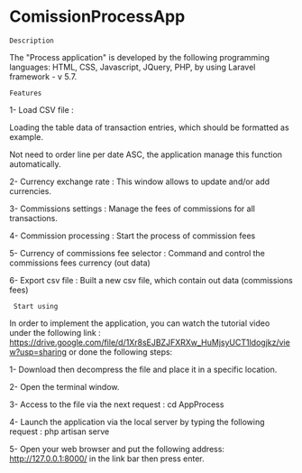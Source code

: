 # ComissionProcessApp

    Description
The "Process application" is developed by the following programming languages: HTML, CSS, Javascript, JQuery, PHP, by using Laravel framework - v 5.7.

    Features
1-	Load CSV file : 

 Loading the table data of transaction entries, which should be formatted as example.
 
 Not need to order line per date ASC, the application manage this function automatically.
 
2-	Currency exchange rate : This window allows to update and/or add currencies.

3-	Commissions settings : Manage the fees of commissions for all transactions.

4-	Commission processing : Start the process of commission fees

5-	Currency of commissions fee selector : Command and control the commissions fees currency (out data)

6-	Export csv file : Built a new csv file, which contain out data (commissions fees)

     Start using 

In order to implement the application, you can watch the tutorial video under the following link : https://drive.google.com/file/d/1Xr8sEJBZJFXRXw_HuMjsyUCT1ldogjkz/view?usp=sharing  or done the following steps:

 1- Download then decompress the file and place it in a specific location.
 
 2- Open the terminal window.
 
 3- Access to the file via the next request : cd AppProcess
 
 4- Launch the application via the local server by typing the following request : php artisan serve
 
 5- Open your web browser and put the following address: http://127.0.0.1:8000/ in the link bar then press enter.

